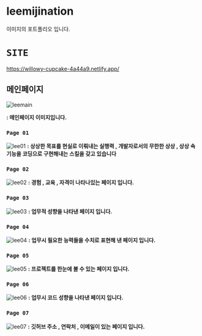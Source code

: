 # leemijination
이미지의 포트폴리오 입니다.

# `SITE`
https://willowy-cupcake-4a44a9.netlify.app/

## 메인페이지
![leemain](https://user-images.githubusercontent.com/111400649/196343614-d7ac3c3b-407e-48b6-9ed0-ce1ebe23d1f9.PNG)

**: 메인페이지 이미지입니다.**


### `Page 01`
![lee01](https://user-images.githubusercontent.com/111400649/196343616-674a3d55-08de-4783-9305-8e3bb59b6b6d.PNG)
**: 상상한 목표를 현실로 이뤄내는 실행력 , 개발자로서의 무한한 상상 , 상상 속 기능을 코딩으로 구현해내는 스킬을 갖고 있습니다**
</br>
### `Page 02`
![lee02](https://user-images.githubusercontent.com/111400649/196343620-d3b9a9b9-5ab7-41f3-b9db-b5a5cf78fd31.PNG)
**: 경험 , 교육 , 자격이 나타나있는 페이지 입니다.**
</br>
### `Page 03`
![lee03](https://user-images.githubusercontent.com/111400649/196343621-9d7731fc-9a78-420d-aff9-02034e7310b7.PNG)
**: 업무적 성향을 나타낸 페이지 입니다.**
</br>
### `Page 04`
![lee04](https://user-images.githubusercontent.com/111400649/196343622-0fa9a48a-16e9-465d-977c-121af1d805ad.PNG)
**: 업무시 필요한 능력들을 수치로 표현해 낸 페이지 입니다.**
</br>
### `Page 05`
![lee05](https://user-images.githubusercontent.com/111400649/196343624-afcdbb9a-090e-4da8-815d-c6015bca755d.PNG)
**: 프로젝트를 한눈에 볼 수 있는 페이지 입니다.**
</br>
### `Page 06`
![lee06](https://user-images.githubusercontent.com/111400649/196343626-fdac53c6-1605-45f1-97ec-d09ab7657ef1.PNG)
**: 업무시 코드 성향을 나타낸 페이지 입니다.**
</br>
### `Page 07`
![lee07](https://user-images.githubusercontent.com/111400649/196343608-f8823fc4-5582-4062-bc9a-3ef632d29077.PNG)
**: 깃허브 주소 , 연락처 , 이메일이 있는 페이지 입니다.**

